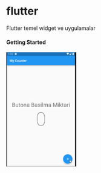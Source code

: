 # flutter

Flutter temel widget ve uygulamalar 

#### Getting Started

<img src="images/counterApp.gif" height="300">

